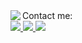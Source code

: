 <div width="100%">
  <img align="left" src="https://github-readme-stats.vercel.app/api?username=zzBBc&count_private=true&show_icons=true&theme=tokyonight">
</div>
<div>
  Contact me: 
  <div>
    <a id="gmail-contact" href="mailto:vuongngxuan0109@gmail.com">
      <img src="https://img.shields.io/badge/Gmail-D14836?style=for-the-badge&logo=gmail&logoColor=white">
    </a>
    <a id="linkedin-contact" href="https://www.linkedin.com/in/vuongngxuan/">
      <img src="https://img.shields.io/badge/LinkedIn-0077B5?style=for-the-badge&logo=linkedin&logoColor=white">
    </a>
    <a id="facebook-contact" href="https://www.facebook.com/vuongngxuan/">
      <img src="https://img.shields.io/badge/Facebook-1877F2?style=for-the-badge&logo=facebook&logoColor=white">
    </a>
  </div>
</div>
<!-- <img align="right" src="https://github-readme-stats.vercel.app/api/top-langs/?username=zzBBc">
 -->
<!--
**zzBBc/zzBBc** is a ✨ _special_ ✨ repository because its `README.md` (this file) appears on your GitHub profile.

Here are some ideas to get you started:

- 🔭 I’m currently working on ...
- 🌱 I’m currently learning ...
- 👯 I’m looking to collaborate on ...
- 🤔 I’m looking for help with ...
- 💬 Ask me about ...
- 📫 How to reach me: ...
- 😄 Pronouns: ...
- ⚡ Fun fact: ...
-->
